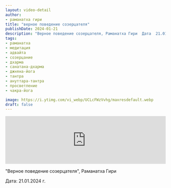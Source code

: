 ```yaml
---
layout: video-detail
author:
- раманатха гири
title: "верное поведение созерцателя"
publishDate: 2024-01-21
description: "Верное поведение созерцателя, Раманатха Гири  Дата  21.01.2024 г."
tags: 
- раманатха
- медитация
- адвайта
- созерцание
- дхарма
- санатана-дхарма
- джняна-йога
- тантра
- ануттара-тантра
- просветление
- чакра-йога

image: https://i.ytimg.com/vi_webp/UCLcFWzVvhg/maxresdefault.webp
draft: false
---
```


<iframe width="100%" src="https://www.youtube.com/embed/UCLcFWzVvhg" frameborder="0" allowfullscreen=""></iframe> 

 "Верное поведение созерцателя", Раманатха Гири

 Дата: 21.01.2024 г.

  

 